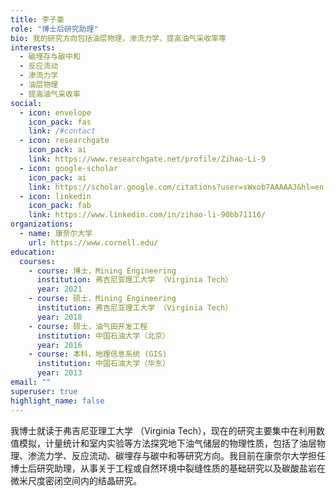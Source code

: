 ```yaml
---
title: 李子豪
role: "博士后研究助理"
bio: 我的研究方向包括油层物理，渗流力学，提高油气采收率等
interests:
  - 碳埋存与碳中和
  - 反应流动
  - 渗流力学
  - 油层物理
  - 提高油气采收率
social:
  - icon: envelope
    icon_pack: fas
    link: /#contact
  - icon: researchgate
    icon_pack: ai
    link: https://www.researchgate.net/profile/Zihao-Li-9
  - icon: google-scholar
    icon_pack: ai
    link: https://scholar.google.com/citations?user=sWxob7AAAAAJ&hl=en
  - icon: linkedin
    icon_pack: fab
    link: https://www.linkedin.com/in/zihao-li-90bb71116/
organizations:
  - name: 康奈尔大学
    url: https://www.cornell.edu/
education:
  courses:
    - course: 博士，Mining Engineering
      institution: 弗吉尼亚理工大学 （Virginia Tech）
      year: 2021
    - course: 硕士，Mining Engineering
      institution: 弗吉尼亚理工大学 （Virginia Tech）
      year: 2018
    - course: 硕士，油气田开发工程
      institution: 中国石油大学（北京）
      year: 2016
    - course: 本科，地理信息系统 (GIS)
      institution: 中国石油大学（华东）
      year: 2013
email: ""
superuser: true
highlight_name: false
---
```

我博士就读于弗吉尼亚理工大学 （Virginia Tech），现在的研究主要集中在利用数值模拟，计量统计和室内实验等方法探究地下油气储层的物理性质，包括了油层物理、渗流力学、反应流动、碳埋存与碳中和等研究方向。我目前在康奈尔大学担任博士后研究助理，从事关于工程或自然环境中裂缝性质的基础研究以及碳酸盐岩在微米尺度密闭空间内的结晶研究。
